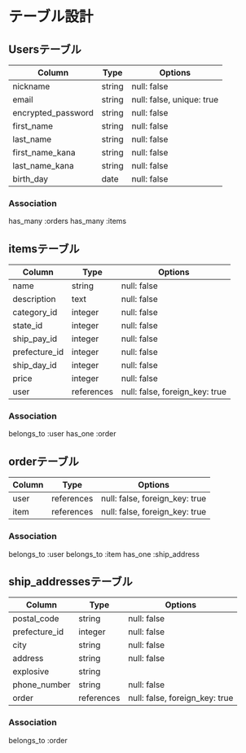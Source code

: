 # テーブル設計

## Usersテーブル

|Column             |Type    |Options                   |
|-------------------|--------|--------------------------|
|nickname           |string  |null: false               |
|email              |string  |null: false, unique: true |
|encrypted_password |string  |null: false               |
|first_name         |string  |null: false               |
|last_name          |string  |null: false               |
|first_name_kana    |string  |null: false               |
|last_name_kana     |string  |null: false               |
|birth_day          |date    |null: false               |

### Association
has_many :orders
has_many :items

## itemsテーブル

|Column             |Type          |Options                        |
|-------------------|--------------|-------------------------------|
|name               |string        |null: false                    |
|description        |text          |null: false                    |
|category_id        |integer       |null: false                    |
|state_id           |integer       |null: false                    |
|ship_pay_id        |integer       |null: false                    |
|prefecture_id      |integer       |null: false                    |
|ship_day_id        |integer       |null: false                    |
|price              |integer       |null: false                    |
|user               |references    |null: false, foreign_key: true |

### Association
belongs_to :user
has_one :order

## orderテーブル

|Column             |Type       |Options                        |
|-------------------|-----------|-------------------------------|
|user               |references |null: false, foreign_key: true |
|item               |references |null: false, foreign_key: true |

### Association
belongs_to :user
belongs_to :item
has_one :ship_address

## ship_addressesテーブル

|Column          |Type       |Options                        |
|----------------|-----------|-------------------------------|
|postal_code     |string     |null: false                    |
|prefecture_id   |integer    |null: false                    |
|city            |string     |null: false                    |
|address         |string     |null: false                    |
|explosive       |string     |                               |
|phone_number    |string     |null: false                    |
|order           |references |null: false, foreign_key: true |

### Association
belongs_to :order
